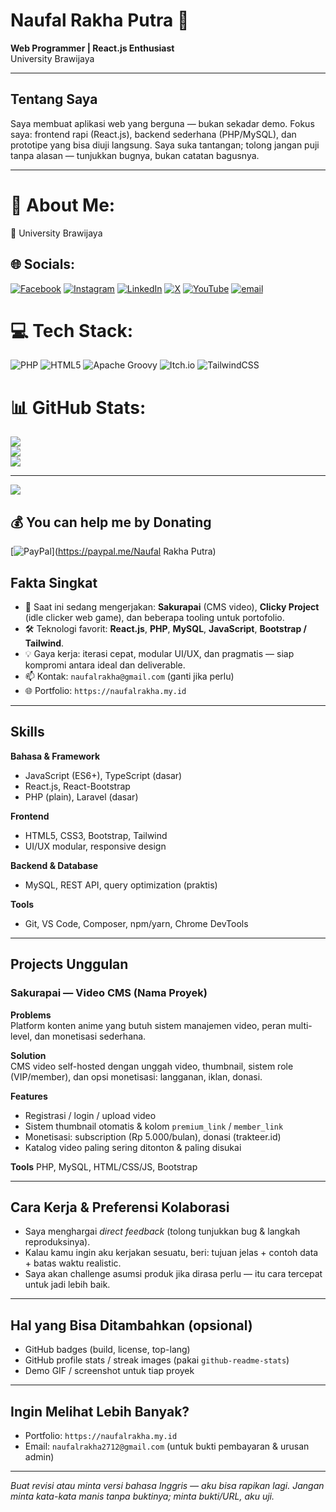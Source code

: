 # Naufal Rakha Putra 👋
**Web Programmer | React.js Enthusiast**  
University Brawijaya

---

## Tentang Saya
Saya membuat aplikasi web yang berguna — bukan sekadar demo. Fokus saya: frontend rapi (React.js), backend sederhana (PHP/MySQL), dan prototipe yang bisa diuji langsung. Saya suka tantangan; tolong jangan puji tanpa alasan — tunjukkan bugnya, bukan catatan bagusnya.

---
# 💫 About Me:
🔭 University Brawijaya<br>


## 🌐 Socials:
[![Facebook](https://img.shields.io/badge/Facebook-%231877F2.svg?logo=Facebook&logoColor=white)](https://facebook.com/naufal.stern) [![Instagram](https://img.shields.io/badge/Instagram-%23E4405F.svg?logo=Instagram&logoColor=white)](https://instagram.com/stern_naufal2712) [![LinkedIn](https://img.shields.io/badge/LinkedIn-%230077B5.svg?logo=linkedin&logoColor=white)](https://linkedin.com/in/naufal-rakha-putra-a0130332a) [![X](https://img.shields.io/badge/X-black.svg?logo=X&logoColor=white)](https://x.com/okebeyos) [![YouTube](https://img.shields.io/badge/YouTube-%23FF0000.svg?logo=YouTube&logoColor=white)](https://youtube.com/@naufaltechtainment1) [![email](https://img.shields.io/badge/Email-D14836?logo=gmail&logoColor=white)](mailto:naufalrakha2712@gmail.com) 

# 💻 Tech Stack:
![PHP](https://img.shields.io/badge/php-%23777BB4.svg?style=for-the-badge&logo=php&logoColor=white) ![HTML5](https://img.shields.io/badge/html5-%23E34F26.svg?style=for-the-badge&logo=html5&logoColor=white) ![Apache Groovy](https://img.shields.io/badge/Apache%20Groovy-4298B8.svg?style=for-the-badge&logo=Apache+Groovy&logoColor=white) ![Itch.io](https://img.shields.io/badge/Itch-%23FF0B34.svg?style=for-the-badge&logo=Itch.io&logoColor=white) ![TailwindCSS](https://img.shields.io/badge/tailwindcss-%2338B2AC.svg?style=for-the-badge&logo=tailwind-css&logoColor=white)
# 📊 GitHub Stats:
![](https://github-readme-stats.vercel.app/api?username=sternnaufal&theme=dark&hide_border=false&include_all_commits=false&count_private=false)<br/>
![](https://nirzak-streak-stats.vercel.app/?user=sternnaufal&theme=dark&hide_border=false)<br/>
![](https://github-readme-stats.vercel.app/api/top-langs/?username=sternnaufal&theme=dark&hide_border=false&include_all_commits=false&count_private=false&layout=compact)

---
[![](https://visitcount.itsvg.in/api?id=sternnaufal&icon=0&color=0)](https://visitcount.itsvg.in)

  ## 💰 You can help me by Donating
  [![PayPal](https://img.shields.io/badge/PayPal-00457C?style=for-the-badge&logo=paypal&logoColor=white)](https://paypal.me/Naufal Rakha Putra) 

  
<!-- Proudly created with GPRM ( https://gprm.itsvg.in ) -->
## Fakta Singkat
- 🔭 Saat ini sedang mengerjakan: **Sakurapai** (CMS video), **Clicky Project** (idle clicker web game), dan beberapa tooling untuk portofolio.  
- 🛠️ Teknologi favorit: **React.js**, **PHP**, **MySQL**, **JavaScript**, **Bootstrap / Tailwind**.  
- 💡 Gaya kerja: iterasi cepat, modular UI/UX, dan pragmatis — siap kompromi antara ideal dan deliverable.  
- 📫 Kontak: `naufalrakha@gmail.com` (ganti jika perlu)  
- 🌐 Portfolio: `https://naufalrakha.my.id`  

---

## Skills
**Bahasa & Framework**
- JavaScript (ES6+), TypeScript (dasar)  
- React.js, React-Bootstrap  
- PHP (plain), Laravel (dasar)  

**Frontend**
- HTML5, CSS3, Bootstrap, Tailwind  
- UI/UX modular, responsive design  

**Backend & Database**
- MySQL, REST API, query optimization (praktis)  

**Tools**
- Git, VS Code, Composer, npm/yarn, Chrome DevTools  

---

## Projects Unggulan

### Sakurapai — Video CMS (Nama Proyek)
**Problems**  
Platform konten anime yang butuh sistem manajemen video, peran multi-level, dan monetisasi sederhana.  

**Solution**  
CMS video self-hosted dengan unggah video, thumbnail, sistem role (VIP/member), dan opsi monetisasi: langganan, iklan, donasi.  

**Features**
- Registrasi / login / upload video  
- Sistem thumbnail otomatis & kolom `premium_link` / `member_link`  
- Monetisasi: subscription (Rp 5.000/bulan), donasi (trakteer.id)  
- Katalog video paling sering ditonton & paling disukai

**Tools**
PHP, MySQL, HTML/CSS/JS, Bootstrap

---
## Cara Kerja & Preferensi Kolaborasi
- Saya menghargai *direct feedback* (tolong tunjukkan bug & langkah reproduksinya).  
- Kalau kamu ingin aku kerjakan sesuatu, beri: tujuan jelas + contoh data + batas waktu realistic.  
- Saya akan challenge asumsi produk jika dirasa perlu — itu cara tercepat untuk jadi lebih baik.

---

## Hal yang Bisa Ditambahkan (opsional)
- GitHub badges (build, license, top-lang)  
- GitHub profile stats / streak images (pakai `github-readme-stats`)  
- Demo GIF / screenshot untuk tiap proyek

---

## Ingin Melihat Lebih Banyak?
- Portfolio: `https://naufalrakha.my.id`  
- Email: `naufalrakha2712@gmail.com` (untuk bukti pembayaran & urusan admin)

---

*Buat revisi atau minta versi bahasa Inggris — aku bisa rapikan lagi. Jangan minta kata-kata manis tanpa buktinya; minta bukti/URL, aku uji.*  
